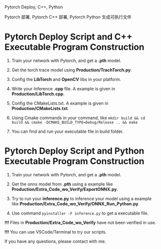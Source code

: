 Pytorch Deploy, C++, Python

Pytorch 部署, Pytorch C++ 部署, Pytorch Python 生成可执行文件

# Pytorch Deploy Script and C++ Executable Program Construction


1. Train your network with Pytorch, and get a **.pth** model.

2. Get the torch trace model using **Production/TrachTorch.py**.

3. Config the **LibTorch** and **OpenCV** libs in your platform.

4. Write your Inference **.cpp** file. A example is given in **Production/LibTorch.cpp**.

5. Config the CMakeLists.txt. A example is given in **Production/CMakeLists.txt**.

6. Using Cmake commands in your command, like ```mkdir build && cd build && cmake -DCMAKE_BUILD_TYPE=Debug/Release .. && make```

7. You can find and run  your executable file in build folder.


# Pytorch Deploy Script and Python Executable Program Construction

1. Train your network with Pytorch, and get a **.pth** model.

2. Get the onnx model from **.pth** using a example like **Production/Extra_Code_wo_Verify/ExportONNX.py**.

3. Try to run your **inference.py** to inference your model using a example like **Production/Extra_Code_wo_Verify/ONNX_Run_Python.py**.

4. Use command ```pyinstaller -F inference.py``` to get a executable file.


**!!!** Files in **Production/Extra_Code_wo_Verify** have not been verified in use.

**!!!** You can use VSCode/Terminal to try our scripts.



If you have any questions, please contact with me.
